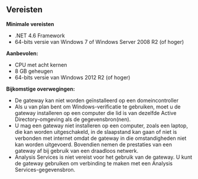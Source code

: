 ## <a name="requirements"></a>Vereisten
**Minimale vereisten**

* .NET 4.6 Framework
* 64-bits versie van Windows 7 of Windows Server 2008 R2 (of hoger)

**Aanbevolen:**

* CPU met acht kernen
* 8 GB geheugen
* 64-bits versie van Windows 2012 R2 (of hoger)

**Bijkomstige overwegingen:**

* De gateway kan niet worden geïnstalleerd op een domeincontroller
* Als u van plan bent om Windows-verificatie te gebruiken, moet u de gateway installeren op een computer die lid is van dezelfde Active Directory-omgeving als de gegevensbron(nen).
* U mag een gateway niet installeren op een computer, zoals een laptop, die kan worden uitgeschakeld, in de slaapstand kan gaan of niet is verbonden met internet omdat de gateway in die omstandigheden niet kan worden uitgevoerd. Bovendien nemen de prestaties van een gateway af bij gebruik van een draadloos netwerk.
* Analysis Services is niet vereist voor het gebruik van de gateway. U kunt de gateway gebruiken om verbinding te maken met een Analysis Services-gegevensbron.

